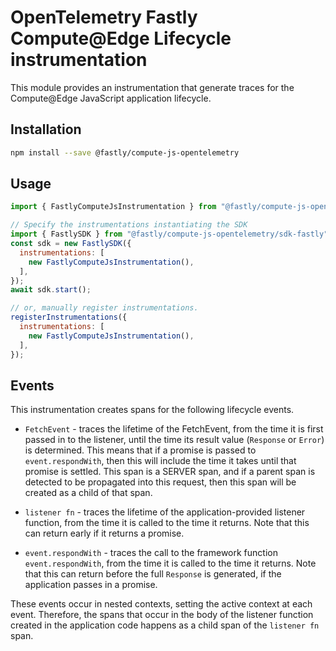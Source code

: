 # OpenTelemetry Fastly Compute@Edge Lifecycle instrumentation

This module provides an instrumentation that generate traces for the Compute@Edge JavaScript application lifecycle.

## Installation

```bash
npm install --save @fastly/compute-js-opentelemetry
```

## Usage

```javascript
import { FastlyComputeJsInstrumentation } from "@fastly/compute-js-opentelemetry/instrumentation-fastly-compute-js";

// Specify the instrumentations instantiating the SDK
import { FastlySDK } from "@fastly/compute-js-opentelemetry/sdk-fastly";
const sdk = new FastlySDK({
  instrumentations: [
    new FastlyComputeJsInstrumentation(),
  ],
});
await sdk.start();

// or, manually register instrumentations.
registerInstrumentations({
  instrumentations: [
    new FastlyComputeJsInstrumentation(),
  ],
});
```

## Events

This instrumentation creates spans for the following lifecycle events.

* `FetchEvent` - traces the lifetime of the FetchEvent, from the time it is first passed in
  to the listener, until the time its result value (`Response` or `Error`) is determined.
  This means that if a promise is passed to `event.respondWith`, then this will include the time
  it takes until that promise is settled. This span is a SERVER span, and if a parent span is
  detected to be propagated into this request, then this span will be created as a child of that span.

* `listener fn` - traces the lifetime of the application-provided listener function,
  from the time it is called to the time it returns. Note that this can return early if it returns
  a promise.

* `event.respondWith` - traces the call to the framework function `event.respondWith`,
  from the time it is called to the time it returns. Note that this can return before the
  full `Response` is generated, if the application passes in a promise.

These events occur in nested contexts, setting the active context at each event. Therefore,
the spans that occur in the body of the listener function created in the application code
happens as a child span of the `listener fn` span.
